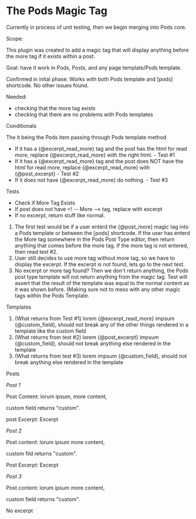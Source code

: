 # The Pods <!-- more --> Magic Tag

Currently in process of unit testing, then we begin merging into Pods core.

Scope: 

This plugin was created to add a magic tag that will display anything before the more tag if it exists within a post.

Goal: have it work in Pods, Posts, and any page template/Pods template. 

Confirmed in inital phase: Works with both Pods template and [pods] shortcode. No other issues found.

Needed:

- checking that the more tag exists
- checking that there are no problems with Pods templates

Conditionals 

The it being the Pods item passing through Pods template method
-  If it has a {@excerpt_read_more} tag and the post has the html for read more, replace {@excerpt_read_more} with the right html. - Test #1
-  If it has a {@excerpt_read_more} tag and the post does NOT have the html for read more, replace {@excerpt_read_more} with {@post_excerpt} - Test #2
-   If it does not have {@excerpt_read_more} do nothing. - Test #3


Tests
- Check if More Tag Exists
- If post does not have <! -- More --> tag, replace with excerpt
- If no excerpt, return stuff like normal. 

1. The first test would be if a user enterd the {@post_more} magic tag into a Pods template or between the [pods] shortcode. If the user has enterd the More tag somewhere in the Pods Post Type editor, then return anything that comes before the more tag. If the more tag is not entered, then read test #2. 
2. User still decides to use more tag without more tag, so we have to display the excerpt. If the excerpt is not found, lets go to the next test. 
3. No excerpt or more tag found? Then we don't return anything, the Pods post type template will not return anything from the magic tag. Test will assert that the result of the template was equal to the normal content as it was shown before. (Making sure not to mess with any other magic tags within the Pods Template.

Templates

1. (What returns from Test #1) lorem {@excerpt_read_more} impsum {@custom_field}, should not break any of the other things rendered in a template like the custom field
2. (What returns from test #2) lorem {@post_excerpt} impsum {@custom_field}, should not break anything else rendered in the template
3. (What returns from test #3) lorem impsum {@custom_field}, should not break anything else rendered in the template

Posts

*Post 1*

Post Content: lorum ipsum,<!-- more --> more content, 

custom field returns "custom". 

post Excerpt: Excerpt

*Post 2*

Post content: lorum ipsum more content, 

custom fild returns "custom". 

Post Excerpt: Excerpt

*Post 3*

Post content: lorum ipsum more content, 

custom field returns "custom". 

No excerpt
